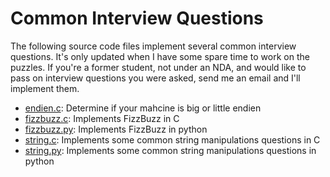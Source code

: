 # Common Interview Questions

The following source code files implement several common interview questions.  It's only updated when I have some spare time to work on the puzzles.  If you're a former student, not under an NDA, and would like to pass on interview questions you were asked, send me an email and I'll implement them.

- [endien.c][05]: Determine if your mahcine is big or little endien
- [fizzbuzz.c][01]: Implements FizzBuzz in C
- [fizzbuzz.py][02]: Implements FizzBuzz in python
- [string.c][03]: Implements some common string manipulations questions in C
- [string.py][04]: Implements some common string manipulations questions in python


[01]: https://github.com/bakkertj/cse3320/blob/master/Common%20Interview/fizzbuzz.c 
[02]: https://github.com/bakkertj/cse3320/blob/master/Common%20Interview/fizzbuzz.py 
[03]: https://github.com/bakkertj/cse3320/blob/master/Common%20Interview/string.c 
[04]: https://github.com/bakkertj/cse3320/blob/master/Common%20Interview/string.py 
[05]: https://github.com/bakkertj/cse3320/blob/master/Common%20Interview/endien.c
